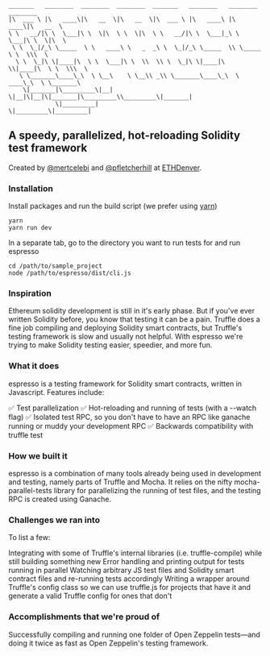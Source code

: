 ```
_______   ________  ________  ________  _______   ________   ________  ________
|\  ___ \ |\   ____\|\   __  \|\   __  \|\  ___ \ |\   ____\ |\   ____\|\   __  \
\ \   __/|\ \  \___|\ \  \|\  \ \  \|\  \ \   __/|\ \  \___|_\ \  \___|\ \  \|\  \
 \ \  \_|/_\ \_____  \ \   ____\ \   _  _\ \  \_|/_\ \_____  \\ \_____  \ \  \\\  \
  \ \  \_|\ \|____|\  \ \  \___|\ \  \\  \\ \  \_|\ \|____|\  \\|____|\  \ \  \\\  \
   \ \_______\____\_\  \ \__\    \ \__\\ _\\ \_______\____\_\  \ ____\_\  \ \_______\
    \|_______|\_________\|__|     \|__|\|__|\|_______|\_________\\_________\|_______|
             \|_________|                            \|_________\|_________|
```

## A speedy, parallelized, hot-reloading Solidity test framework

Created by [@mertcelebi](https://github.com/mertcelebi) and [@pfletcherhill](https://github.com/pfletcherhill) at [ETHDenver](https://ethdenver.com/).

### Installation

Install packages and run the build script (we prefer using [yarn](https://yarnpkg.com/en/))

```
yarn
yarn run dev
```

In a separate tab, go to the directory you want to run tests for and run espresso

```
cd /path/to/sample_project
node /path/to/espresso/dist/cli.js
```

### Inspiration

Ethereum solidity development is still in it's early phase. But if you've ever written Solidity before, you know that testing it can be a pain. Truffle does a fine job compiling and deploying Solidity smart contracts, but Truffle's testing framework is slow and usually not helpful. With espresso we're trying to make Solidity testing easier, speedier, and more fun.

### What it does

espresso is a testing framework for Solidity smart contracts, written in Javascript. Features include:

✅ Test parallelization
✅ Hot-reloading and running of tests (with a --watch flag)
✅ Isolated test RPC, so you don't have to have an RPC like ganache running or muddy your development RPC
✅ Backwards compatibility with truffle test

### How we built it

espresso is a combination of many tools already being used in development and testing, namely parts of Truffle and Mocha. It relies on the nifty mocha-parallel-tests library for parallelizing the running of test files, and the testing RPC is created using Ganache.

### Challenges we ran into

To list a few:

Integrating with some of Truffle's internal libraries (i.e. truffle-compile) while still building something new
Error handling and printing output for tests running in parallel
Watching arbitrary JS test files and Solidity smart contract files and re-running tests accordingly
Writing a wrapper around Truffle's config class so we can use truffle.js for projects that have it and generate a valid Truffle config for ones that don't

### Accomplishments that we're proud of

Successfully compiling and running one folder of Open Zeppelin tests—and doing it twice as fast as Open Zeppelin's testing framework.
